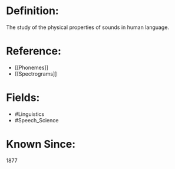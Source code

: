 

# Definition:
The study of the physical properties of sounds in human language.

# Reference:
- [[Phonemes]]
- [[Spectrograms]]

# Fields: 
- #Linguistics
- #Speech_Science

# Known Since:
1877

